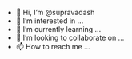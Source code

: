 - 👋 Hi, I’m @supravadash
- 👀 I’m interested in ...
- 🌱 I’m currently learning ...
- 💞️ I’m looking to collaborate on ...
- 📫 How to reach me ...

<!---
supravadash/supravadash is a ✨ special ✨ repository because its `README.md` (this file) appears on your GitHub profile.
You can click the Preview link to take a look at your changes.
--->
